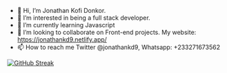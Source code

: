 - 👋 Hi, I’m Jonathan Kofi Donkor.
- 👀 I’m interested in being a full stack developer.
- 🌱 I’m currently learning Javascript
- 💞️ I’m looking to collaborate on Front-end projects. My website: https://jonathankd9.netlify.app/
- 📫 How to reach me Twitter @jonathankd9, Whatsapp: +233271673562

[![GitHub Streak](http://github-readme-streak-stats.herokuapp.com?user=jonathankd9&theme=gruvbox_duo)](https://git.io/streak-stats)
<!---
jonathankd9/jonathankd9 is a ✨ special ✨ repository because its `README.md` (this file) appears on your GitHub profile.
You can click the Preview link to take a look at your changes.
--->


